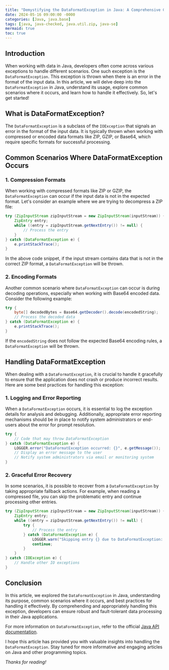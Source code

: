 ```yaml
---
title: "Demystifying the DataFormatException in Java: A Comprehensive Guide"
date: 2024-05-16 09:00:00 -0000
categories: [Java, java.base]
tags: [java, java-checked, java.util.zip, java-se]
mermaid: true
toc: true
---
```



## Introduction
When working with data in Java, developers often come across various exceptions to handle different scenarios. One such exception is the `DataFormatException`. This exception is thrown when there is an error in the format of the input data. In this article, we will delve deep into the `DataFormatException` in Java, understand its usage, explore common scenarios where it occurs, and learn how to handle it effectively. So, let's get started!

## What is DataFormatException?
The `DataFormatException` is a subclass of the `IOException` that signals an error in the format of the input data. It is typically thrown when working with compressed or encoded data formats like ZIP, GZIP, or Base64, which require specific formats for successful processing.

## Common Scenarios Where DataFormatException Occurs
### 1. Compression Formats
When working with compressed formats like ZIP or GZIP, the `DataFormatException` can occur if the input data is not in the expected format. Let's consider an example where we are trying to decompress a ZIP file:

```java
try (ZipInputStream zipInputStream = new ZipInputStream(inputStream)) {
    ZipEntry entry;
    while ((entry = zipInputStream.getNextEntry()) != null) {
        // Process the entry
    }
} catch (DataFormatException e) {
    e.printStackTrace();
}
```

In the above code snippet, if the input stream contains data that is not in the correct ZIP format, a `DataFormatException` will be thrown.

### 2. Encoding Formats
Another common scenario where `DataFormatException` can occur is during decoding operations, especially when working with Base64 encoded data. Consider the following example:

```java
try {
    byte[] decodedBytes = Base64.getDecoder().decode(encodedString);
    // Process the decoded data
} catch (DataFormatException e) {
    e.printStackTrace();
}
```

If the `encodedString` does not follow the expected Base64 encoding rules, a `DataFormatException` will be thrown.

## Handling DataFormatException
When dealing with a `DataFormatException`, it is crucial to handle it gracefully to ensure that the application does not crash or produce incorrect results. Here are some best practices for handling this exception:

### 1. Logging and Error Reporting
When a `DataFormatException` occurs, it is essential to log the exception details for analysis and debugging. Additionally, appropriate error reporting mechanisms should be in place to notify system administrators or end-users about the error for prompt resolution.

```java
try {
    // Code that may throw DataFormatException
} catch (DataFormatException e) {
    LOGGER.error("DataFormatException occurred: {}", e.getMessage());
    // Display an error message to the user
    // Notify system administrators via email or monitoring system
}
```

### 2. Graceful Error Recovery
In some scenarios, it is possible to recover from a `DataFormatException` by taking appropriate fallback actions. For example, when reading a compressed file, you can skip the problematic entry and continue processing other entries.

```java
try (ZipInputStream zipInputStream = new ZipInputStream(inputStream)) {
    ZipEntry entry;
    while ((entry = zipInputStream.getNextEntry()) != null) {
        try {
            // Process the entry
        } catch (DataFormatException e) {
            LOGGER.warn("Skipping entry {} due to DataFormatException: {}", entry.getName(), e.getMessage());
            continue;
        }
    }
} catch (IOException e) {
    // Handle other IO exceptions
}
```

## Conclusion
In this article, we explored the `DataFormatException` in Java, understanding its purpose, common scenarios where it occurs, and best practices for handling it effectively. By comprehending and appropriately handling this exception, developers can ensure robust and fault-tolerant data processing in their Java applications.

For more information on `DataFormatException`, refer to the official [Java API documentation](https://docs.oracle.com/en/java/javase/11/docs/api/java.base/java/util/zip/DataFormatException.html).

I hope this article has provided you with valuable insights into handling the `DataFormatException`. Stay tuned for more informative and engaging articles on Java and other programming topics.

_Thanks for reading!_
